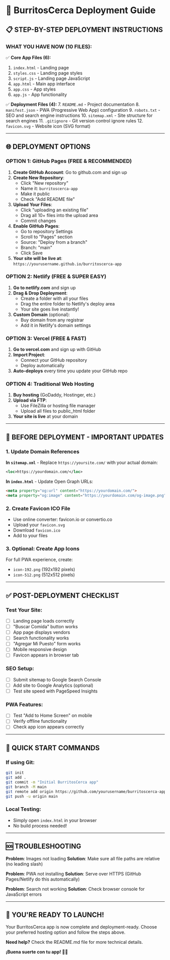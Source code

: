 # 🚀 BurritosCerca Deployment Guide

## 📋 **STEP-BY-STEP DEPLOYMENT INSTRUCTIONS**

### **WHAT YOU HAVE NOW (10 FILES):**

✅ **Core App Files (6):**
1. `index.html` - Landing page
2. `styles.css` - Landing page styles  
3. `script.js` - Landing page JavaScript
4. `app.html` - Main app interface
5. `app.css` - App styles
6. `app.js` - App functionality

✅ **Deployment Files (4):**
7. `README.md` - Project documentation
8. `manifest.json` - PWA (Progressive Web App) configuration
9. `robots.txt` - SEO and search engine instructions
10. `sitemap.xml` - Site structure for search engines
11. `.gitignore` - Git version control ignore rules
12. `favicon.svg` - Website icon (SVG format)

---

## 🌐 **DEPLOYMENT OPTIONS**

### **OPTION 1: GitHub Pages (FREE & RECOMMENDED)**

1. **Create GitHub Account**: Go to github.com and sign up
2. **Create New Repository**: 
   - Click "New repository"
   - Name it: `burritoscerca-app`
   - Make it public
   - Check "Add README file"
3. **Upload Your Files**:
   - Click "uploading an existing file"
   - Drag all 10+ files into the upload area
   - Commit changes
4. **Enable GitHub Pages**:
   - Go to repository Settings
   - Scroll to "Pages" section
   - Source: "Deploy from a branch"
   - Branch: "main"
   - Click Save
5. **Your site will be live at**: `https://yourusername.github.io/burritoscerca-app`

### **OPTION 2: Netlify (FREE & SUPER EASY)**

1. **Go to netlify.com** and sign up
2. **Drag & Drop Deployment**:
   - Create a folder with all your files
   - Drag the entire folder to Netlify's deploy area
   - Your site goes live instantly!
3. **Custom Domain** (optional):
   - Buy domain from any registrar
   - Add it in Netlify's domain settings

### **OPTION 3: Vercel (FREE & FAST)**

1. **Go to vercel.com** and sign up with GitHub
2. **Import Project**:
   - Connect your GitHub repository
   - Deploy automatically
3. **Auto-deploys** every time you update your GitHub repo

### **OPTION 4: Traditional Web Hosting**

1. **Buy hosting** (GoDaddy, Hostinger, etc.)
2. **Upload via FTP**:
   - Use FileZilla or hosting file manager
   - Upload all files to public_html folder
3. **Your site is live** at your domain

---

## 🔧 **BEFORE DEPLOYMENT - IMPORTANT UPDATES**

### **1. Update Domain References**

**In `sitemap.xml`** - Replace `https://yoursite.com/` with your actual domain:
```xml
<loc>https://yourdomain.com/</loc>
```

**In `index.html`** - Update Open Graph URLs:
```html
<meta property="og:url" content="https://yourdomain.com/">
<meta property="og:image" content="https://yourdomain.com/og-image.png">
```

### **2. Create Favicon ICO File**

- Use online converter: favicon.io or convertio.co
- Upload your `favicon.svg` 
- Download `favicon.ico`
- Add to your files

### **3. Optional: Create App Icons**

For full PWA experience, create:
- `icon-192.png` (192x192 pixels)
- `icon-512.png` (512x512 pixels)

---

## ✅ **POST-DEPLOYMENT CHECKLIST**

### **Test Your Site:**
- [ ] Landing page loads correctly
- [ ] "Buscar Comida" button works
- [ ] App page displays vendors
- [ ] Search functionality works
- [ ] "Agregar Mi Puesto" form works
- [ ] Mobile responsive design
- [ ] Favicon appears in browser tab

### **SEO Setup:**
- [ ] Submit sitemap to Google Search Console
- [ ] Add site to Google Analytics (optional)
- [ ] Test site speed with PageSpeed Insights

### **PWA Features:**
- [ ] Test "Add to Home Screen" on mobile
- [ ] Verify offline functionality
- [ ] Check app icon appears correctly

---

## 🎯 **QUICK START COMMANDS**

### **If using Git:**
```bash
git init
git add .
git commit -m "Initial BurritosCerca app"
git branch -M main
git remote add origin https://github.com/yourusername/burritoscerca-app.git
git push -u origin main
```

### **Local Testing:**
- Simply open `index.html` in your browser
- No build process needed!

---

## 🆘 **TROUBLESHOOTING**

**Problem**: Images not loading
**Solution**: Make sure all file paths are relative (no leading slash)

**Problem**: PWA not installing
**Solution**: Serve over HTTPS (GitHub Pages/Netlify do this automatically)

**Problem**: Search not working
**Solution**: Check browser console for JavaScript errors

---

## 🎉 **YOU'RE READY TO LAUNCH!**

Your BurritosCerca app is now complete and deployment-ready. Choose your preferred hosting option and follow the steps above. 

**Need help?** Check the README.md file for more technical details.

**¡Buena suerte con tu app! 🌮🚚**